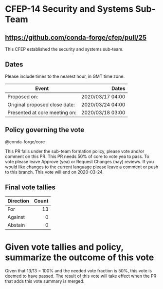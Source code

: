 # CFEP-14 Security and Systems Sub-Team

## https://github.com/conda-forge/cfep/pull/25

This CFEP established the security and systems sub-team.

## Dates

Please include times to the nearest hour, in GMT time zone.

| Event       |  Dates |
| ---            |  ---:|
| Proposed on:   |  2020/03/17 04:00 |
| Original proposed close date:   |  2020/03/24 04:00 |
| Presented at core meeting on:   |  2020/03/18 03:00 |


## Policy governing the vote

@conda-forge/core

This PR falls under the sub-team formation policy, please vote and/or comment on this PR.
This PR needs 50% of core to vote yea to pass.
To vote please leave Approve (yea) or Request Changes (nay) reviews.
If you would like changes to the current language please leave a comment or push to this branch.
This vote will end on 2020-03-24.

## Final vote tallies

|Direction       |  Count |
| ---            |  ---:|
| For   |   13 |
| Against   |   0  |
| Abstain   |   0  |

# Given vote tallies and policy, summarize the outcome of this vote

Given that 13/13 = 100% and the needed vote fraction is 50%, this vote is deemed
to have passed.  The result of this vote will take effect when the PR that adds
this vote summary is merged.
